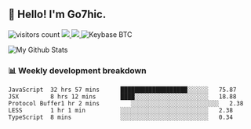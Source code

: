 ## 👋 Hello! I'm Go7hic.

 ![visitors count](https://visitors-by-url-pls-dont-use-this-in-your-repo.vercel.app/Go7hic-github-readme)
 <a href="https://twitter.com/Go7hic">
    <img src="https://img.shields.io/badge/-@Go7hic-1ca0f1?style=flat-square&labelColor=1ca0f1&logo=twitter&logoColor=white&link=https://twitter.com/Go7hic">
   <a/>
   <a href="mailto:gtfx0209@gmail.com">
    <img src="https://img.shields.io/badge/-gtfx0209@gmail.com-c14438?style=flat-square&logo=Gmail&logoColor=white&link=mailto:gtfx0209@gmail.com">
   <a/>
    ![Keybase BTC](https://img.shields.io/keybase/btc/Go7hic)
 <!--
🔭 I’m currently working
🌱 I’m currently learning
💬 Ask me about 
📫 How to reach me: 
⚡ Fun fact: 
-->

![My Github Stats](https://github-readme-stats.vercel.app/api?username=Go7hic&show_icons=true&count_private=true)



### 📊 Weekly development breakdown
<!--START_SECTION:waka-->
```text
JavaScript  32 hrs 57 mins      ███████████████████░░░░░░   75.87 
JSX         8 hrs 12 mins       ████░░░░░░░░░░░░░░░░░░░░░   18.88 
Protocol Buffer1 hr 2 mins         ░░░░░░░░░░░░░░░░░░░░░░░░░   2.38 
LESS        1 hr 1 min          ░░░░░░░░░░░░░░░░░░░░░░░░░   2.38 
TypeScript  8 mins              ░░░░░░░░░░░░░░░░░░░░░░░░░   0.34
```
<!--END_SECTION:waka-->

